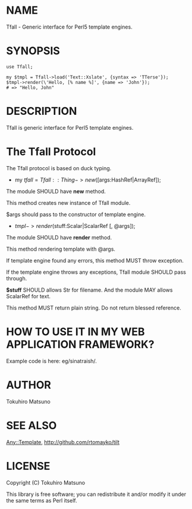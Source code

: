 # NAME

Tfall - Generic interface for Perl5 template engines.

# SYNOPSIS

    use Tfall;

    my $tmpl = Tfall->load('Text::Xslate', {syntax => 'TTerse'});
    $tmpl->render(\'Hello, [% name %]', {name => 'John'});
    # => "Hello, John"

# DESCRIPTION

Tfall is generic interface for Perl5 template engines.

# The Tfall Protocol

The Tfall protocol is based on duck typing.

- my $tfall = Tfall::Thing->new([$args:HashRef|ArrayRef]);

The module SHOULD have __new__ method.

This method creates new instance of Tfall module.

$args should pass to the constructor of template engine.

- $tmpl->render($stuff:Scalar|ScalarRef [, @args]);

The module SHOULD have __render__ method.

This method rendering template with @args.

If template engine found any errors, this method MUST throw exception.

If the template engine throws any exceptions, Tfall module SHOULD pass through.

__$stuff__ SHOULD allows Str for filename. And the module MAY allows ScalarRef for text.

This method MUST return plain string. Do not return blessed reference.

# HOW TO USE IT IN MY WEB APPLICATION FRAMEWORK?

Example code is here: eg/sinatraish/.

# AUTHOR

Tokuhiro Matsuno <tokuhirom AAJKLFJEF GMAIL COM>

# SEE ALSO

[Any::Template](http://search.cpan.org/perldoc?Any::Template), <http://github.com/rtomayko/tilt>

# LICENSE

Copyright (C) Tokuhiro Matsuno

This library is free software; you can redistribute it and/or modify
it under the same terms as Perl itself.